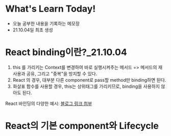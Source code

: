 # What's Learn Today!
* 오늘 공부한 내용을 기록하는 메모장
* 21.10.04일 최초 생성


# React binding이란?_21.10.04
1. this 를 가리키는  Context를 변경하여 바로 실행시켜주는 메서드 
=> 메서드의 재사용과 공유, 그리고 "중복"을 방지할 수 있다.
2. React 의 경우, 대부분 다른 component로 pass할 method만 binding하면 된다.
3. 화살표 함수를 사용할 경우, this는 상위태그를 가리키므로, binding을 사용하지 않아도 된다.

React 바인딩의 다양한 예시: <a href="https://m.blog.naver.com/PostView.naver?isHttpsRedirect=true&blogId=dilrong&logNo=221542329638"> 블로그 링크 첨부</a>
# React의 기본 component와 Lifecycle
